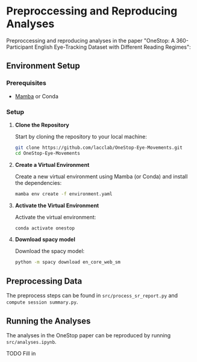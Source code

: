 # Preproccessing and Reproducing Analyses 

Preproccessing and reproducing analyses in the paper "OneStop: A 360-Participant English Eye-Tracking Dataset with Different Reading Regimes":

## Environment Setup

### Prerequisites

* [Mamba](https://github.com/conda-forge/miniforge#mambaforge) or Conda

### Setup

1. **Clone the Repository**

    Start by cloning the repository to your local machine:

    ```bash
    git clone https://github.com/lacclab/OneStop-Eye-Movements.git
    cd OneStop-Eye-Movements
    ```

2. **Create a Virtual Environment**

    Create a new virtual environment using Mamba (or Conda) and install the dependencies:

    ```bash
    mamba env create -f environment.yaml
    ```

3. **Activate the Virtual Environment**

    Activate the virtual environment:

    ```bash
    conda activate onestop
    ```

4. **Download spacy model**

    Download the spacy model:

    ```bash
    python -m spacy download en_core_web_sm
    ```

## Preprocessing Data
The preprocess steps can be found in `src/process_sr_report.py` and `compute session summary.py`.


## Running the Analyses

The analyses in the OneStop paper can be reproduced by running `src/analyses.ipynb`.

TODO Fill in